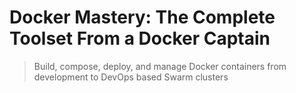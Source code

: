 # Docker Mastery: The Complete Toolset From a Docker Captain

> Build, compose, deploy, and manage Docker containers from development to DevOps based Swarm clusters


